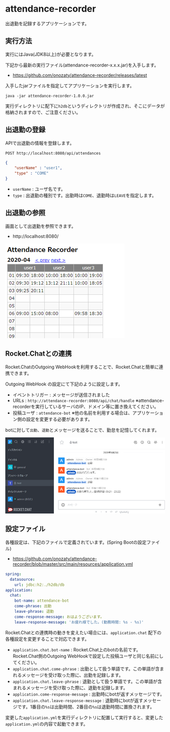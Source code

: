# attendance-recorder

出退勤を記録するアプリケーションです。

## 実行方法

実行にはJava(JDK8以上)が必要となります。

下記から最新の実行ファイル(attendance-recorder-x.x.x.jar)を入手します。

* https://github.com/onozaty/attendance-recorder/releases/latest

入手したjarファイルを指定してアプリケーションを実行します。

```
java -jar attendance-recorder-1.0.0.jar
```

実行ディレクトリに配下に`h2db`というディレクトリが作成され、そこにデータが格納されますので、ご注意ください。


## 出退勤の登録

APIで出退勤の情報を登録します。

```
POST http://localhost:8080/api/attendances
```
```json
{
    "userName" : "user1",
    "type" : "COME"
}
```

* `userName` : ユーザ名です。
* `type` : 出退勤の種別です。出勤時は`COME`、退勤時は`LEAVE`を指定します。

## 出退勤の参照

画面として出退勤を参照できます。

* http://localhost:8080/

![Attendances screen](./screen.png)

## Rocket.Chatとの連携

Rocket.ChatのOutgoing WebHookを利用することで、Rocket.Chatと簡単に連携できます。

Outgoing WebHook の設定にて下記のように設定します。

* イベントトリガー : メッセージが送信されました
* URLs : `http://attendance-recorder:8080/api/chat/handle` ※attendance-recorderを実行しているサーバのIP、ドメイン等に置き換えてください。
* 投稿ユーザ : `attendance-bot` ※他の名前を利用する場合は、アプリケーション側の設定を変更する必要があります。

botに対して`出勤`、`退勤`とメッセージを送ることで、勤怠を記憶してくれます。

![Rocket.Chat screen](./rocket-chat.png)

## 設定ファイル

各種設定は、下記のファイルで定義されています。(Spring Bootの設定ファイル)

* https://github.com/onozaty/attendance-recorder/blob/master/src/main/resources/application.yml

```yaml
spring:
  datasource: 
    url: jdbc:h2:./h2db/db
application:
  chat:
    bot-name: attendance-bot
    come-phrase: 出勤
    leave-phrase: 退勤
    come-response-message: おはようございます。
    leave-response-message: 'お疲れ様でした。(勤務時間: %s - %s)'
```

Rocket.Chatとの連携時の動きを変えたい場合には、`application.chat` 配下の各種設定を変更することで対応できます。

* `application.chat.bot-name` : Rocket.Chat上のbotの名前です。Rocket.Chat側のOutgoing WebHookで設定した投稿ユーザと同じ名前にしてください。
* `application.chat.come-phrase` : 出勤として扱う単語です。この単語が含まれるメッセージを受け取った際に、出勤を記録します。
* `application.chat.leave-phrase` : 退勤として扱う単語です。この単語が含まれるメッセージを受け取った際に、退勤を記録します。
* `application.come-response-message` : 出勤時にbotが返すメッセージです。
* `application.chat.leave-response-message` : 退勤時にbotが返すメッセージです。1番目の`%s`は出勤時間、2番目の`%s`は退勤時間に置換されます。

変更した`application.yml`を実行ディレクトリに配置して実行すると、変更した`application.yml`の内容で起動できます。

